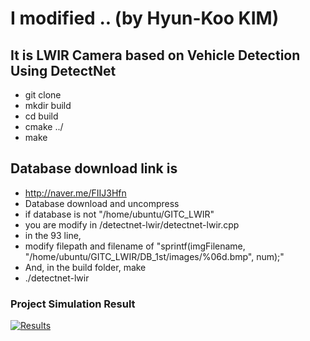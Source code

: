 # I modified .. (by Hyun-Koo KIM)
## It is LWIR Camera based on Vehicle Detection Using DetectNet
* git clone
* mkdir build
* cd build
* cmake ../
* make

## Database download link is
* http://naver.me/FIIJ3Hfn
* Database download and uncompress
* if database is not "/home/ubuntu/GITC_LWIR"
* you are modify in /detectnet-lwir/detectnet-lwir.cpp
* in the 93 line, 
* modify filepath and filename of "sprintf(imgFilename, "/home/ubuntu/GITC_LWIR/DB_1st/images/%06d.bmp", num);"
* And, in the build folder, make
* ./detectnet-lwir

### Project Simulation Result
[![Results](https://img.youtube.com/vi/4u2bGj19x9k/0.jpg)](https://www.youtube.com/watch?v=4u2bGj19x9k)

